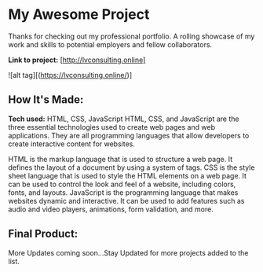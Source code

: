 # My Awesome Project
Thanks for checking out my professional portfolio. A rolling showcase of my work and skills to potential employers and fellow collaborators.

**Link to project:** [http://lvconsulting.online]

![alt tag][(https://lvconsulting.online/)]

## How It's Made:

**Tech used:** HTML, CSS, JavaScript
HTML, CSS, and JavaScript are the three essential technologies used to create web pages and web applications. They are all programming languages that allow developers to create interactive content for websites.

HTML is the markup language that is used to structure a web page. It defines the layout of a document by using a system of tags. CSS is the style sheet language that is used to style the HTML elements on a web page. It can be used to control the look and feel of a website, including colors, fonts, and layouts. JavaScript is the programming language that makes websites dynamic and interactive. It can be used to add features such as audio and video players, animations, form validation, and more.


## Final Product:

More Updates coming soon...Stay Updated for more projects added to the list.
